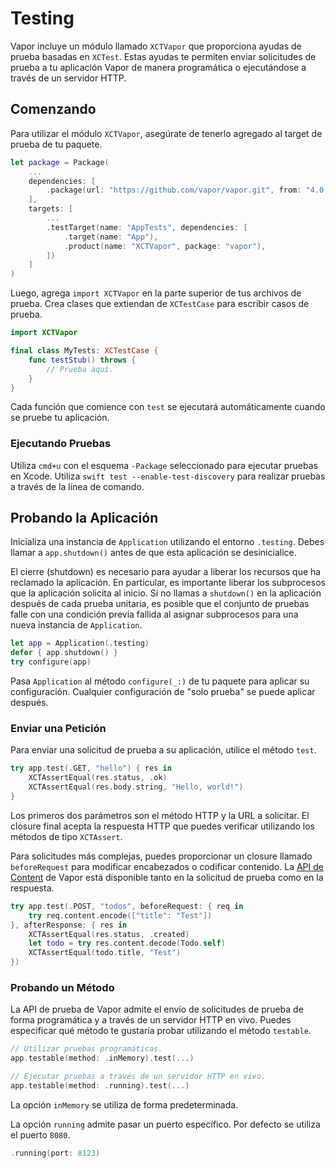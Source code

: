 # Testing

Vapor incluye un módulo llamado `XCTVapor` que proporciona ayudas de prueba basadas en `XCTest`. Estas ayudas te permiten enviar solicitudes de prueba a tu aplicación Vapor de manera programática o ejecutándose a través de un servidor HTTP.

## Comenzando

Para utilizar el módulo `XCTVapor`, asegúrate de tenerlo agregado al target de prueba de tu paquete.

```swift
let package = Package(
    ...
    dependencies: [
        .package(url: "https://github.com/vapor/vapor.git", from: "4.0.0")
    ],
    targets: [
        ...
        .testTarget(name: "AppTests", dependencies: [
            .target(name: "App"),
            .product(name: "XCTVapor", package: "vapor"),
        ])
    ]
)
```

Luego, agrega `import XCTVapor` en la parte superior de tus archivos de prueba. Crea clases que extiendan de `XCTestCase` para escribir casos de prueba.

```swift
import XCTVapor

final class MyTests: XCTestCase {
    func testStub() throws {
    	// Prueba aquí.
    }
}
```

Cada función que comience con `test` se ejecutará automáticamente cuando se pruebe tu aplicación.

### Ejecutando Pruebas

Utiliza `cmd+u` con el esquema `-Package` seleccionado para ejecutar pruebas en Xcode. Utiliza `swift test --enable-test-discovery` para realizar pruebas a través de la línea de comando.

## Probando la Aplicación

Inicializa una instancia de `Application` utilizando el entorno `.testing`. Debes llamar a `app.shutdown()` antes de que esta aplicación se desinicialice.

El cierre (shutdown) es necesario para ayudar a liberar los recursos que ha reclamado la aplicación. En particular, es importante liberar los subprocesos que la aplicación solicita al inicio. Si no llamas a `shutdown()` en la aplicación después de cada prueba unitaria, es posible que el conjunto de pruebas falle con una condición previa fallida al asignar subprocesos para una nueva instancia de `Application`.

```swift
let app = Application(.testing)
defer { app.shutdown() }
try configure(app)
```

Pasa `Application` al método `configure(_:)` de tu paquete para aplicar su configuración. Cualquier configuración de "solo prueba" se puede aplicar después.

### Enviar una Petición

Para enviar una solicitud de prueba a su aplicación, utilice el método `test`.

```swift
try app.test(.GET, "hello") { res in
    XCTAssertEqual(res.status, .ok)
    XCTAssertEqual(res.body.string, "Hello, world!")
}
```

Los primeros dos parámetros son el método HTTP y la URL a solicitar. El closure final acepta la respuesta HTTP que puedes verificar utilizando los métodos de tipo `XCTAssert`.

Para solicitudes más complejas, puedes proporcionar un closure llamado `beforeRequest` para modificar encabezados o codificar contenido. La [API de Content](../basics/content.md) de Vapor está disponible tanto en la solicitud de prueba como en la respuesta.

```swift
try app.test(.POST, "todos", beforeRequest: { req in
	try req.content.encode(["title": "Test"])
}, afterResponse: { res in
    XCTAssertEqual(res.status, .created)
    let todo = try res.content.decode(Todo.self)
    XCTAssertEqual(todo.title, "Test")
})
```

### Probando un Método

La API de prueba de Vapor admite el envío de solicitudes de prueba de forma programática y a través de un servidor HTTP en vivo. Puedes especificar qué método te gustaría probar utilizando el método `testable`.

```swift
// Utilizar pruebas programáticas.
app.testable(method: .inMemory).test(...)

// Ejecutar pruebas a través de un servidor HTTP en vivo.
app.testable(method: .running).test(...)
```

La opción `inMemory` se utiliza de forma predeterminada.

La opción `running` admite pasar un puerto específico. Por defecto se utiliza el puerto `8080`.

```swift
.running(port: 8123)
```
